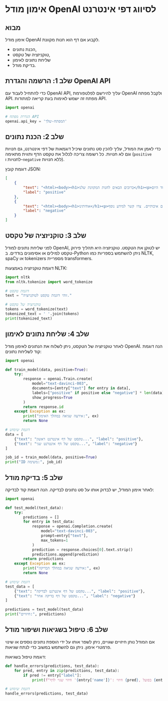 # אימון מודל OpenAI לסיווג דפי אינטרנט

## מבוא

אימון מודל OpenAI לקבוע אם דף הוא חנות מקוונת.

- הכנת נתונים,
- טוקניזציה של טקסט,
- שליחת נתונים לאימון
- בדיקת מודל.

## שלב 1: הרשמה והגדרת OpenAI API

כדי להתחיל לעבוד עם OpenAI API, עליך להירשם לפלטפורמת OpenAI ולקבל מפתח API. מפתח זה ישמש לאימות בעת קריאה למתודות API.

```python
import openai

# הגדרת מפתח API
openai.api_key = 'המפתח-שלך'
```

## שלב 2: הכנת נתונים

כדי לאמן את המודל, עליך להכין סט נתונים שיכיל דוגמאות של דפי אינטרנט,
גם חנויות וגם לא חנויות.
כל רשומה צריכה לכלול את טקסט הדף ותווית מתאימה (`positive` לחנויות ו-`negative` ללא חנויות).

דוגמת קובץ JSON:

```json
[
    {
        "text": "<html><body><h1>ברוכים הבאים לחנות המקוונת שלנו</h1><p>אנו מציעים מגוון רחב של מוצרים במחירים תחרותיים. בקרו בחנות שלנו עוד היום!</p></body></html>",
        "label": "positive"
    },
    {
        "text": "<html><body><h1>אודותינו</h1><p>אנו ספק מוביל של שירותים איכותיים. צרו קשר למידע נוסף.</p></body></html>",
        "label": "negative"
    }
]
```

## שלב 3: טוקניזציה של טקסט

לפני שליחת נתונים למודל OpenAI, יש לטוקן את הטקסט.
טוקניזציה היא תהליך פירוק טקסט למילים או אסימונים בודדים.
ב-Python ניתן להשתמש בספריות כמו NLTK, spaCy או tokenizers מספריית transformers.

דוגמת טוקניזציה באמצעות NLTK:

```python
import nltk
from nltk.tokenize import word_tokenize

# דוגמת טקסט
text = "זוהי דוגמת טקסט לטוקניזציה."

# טוקניזציה של טקסט
tokens = word_tokenize(text)
tokenized_text = ' '.join(tokens)
print(tokenized_text)
```

## שלב 4: שליחת נתונים לאימון

לאחר טוקניזציה של הטקסט, ניתן לשלוח את הנתונים לאימון מודל OpenAI.
הנה דוגמת קוד לשליחת נתונים:

```python
import openai

def train_model(data, positive=True):
    try:
        response = openai.Train.create(
            model="text-davinci-003",
            documents=[entry["text"] for entry in data],
            labels=["positive" if positive else "negative"] * len(data),
            show_progress=True
        )
        return response.id
    except Exception as ex:
        print("אירעה שגיאה במהלך האימון:", ex)
        return None

# דוגמת שימוש
data = [
    {"text": "טקסט של דף אינטרנט ראשון...", "label": "positive"},
    {"text": "טקסט של דף אינטרנט שני...", "label": "negative"}
]

job_id = train_model(data, positive=True)
print("ID משימה:", job_id)
```

## שלב 5: בדיקת מודל

לאחר אימון המודל, יש לבדוק אותו על סט נתונים לבדיקה.
הנה דוגמת קוד לבדיקה:

```python
import openai

def test_model(test_data):
    try:
        predictions = []
        for entry in test_data:
            response = openai.Completion.create(
                model="text-davinci-003",
                prompt=entry["text"],
                max_tokens=1
            )
            prediction = response.choices[0].text.strip()
            predictions.append(prediction)
        return predictions
    except Exception as ex:
        print("אירעה שגיאה במהלך הבדיקה:", ex)
        return None

# דוגמת שימוש
test_data = [
    {"text": "טקסט של דף אינטרנט לבדיקה...", "label": "positive"},
    {"text": "טקסט של דף בדיקה אחר...", "label": "negative"}
]

predictions = test_model(test_data)
print("חיזויים:", predictions)
```

## שלב 6: טיפול בשגיאות ושיפור מודל

אם המודל נותן חיזויים שגויים, ניתן לשפר אותו על ידי
הוספת נתונים נוספים או שינוי פרמטרי אימון. ניתן גם להשתמש במשוב כדי לנתח שגיאות.

דוגמת טיפול בשגיאות:

```python
def handle_errors(predictions, test_data):
    for pred, entry in zip(predictions, test_data):
        if pred != entry["label"]:
            print(f"חיזוי שגוי לדף '{entry['name']}': חיזוי {pred}, בפועל {entry['label']}")

# דוגמת שימוש
handle_errors(predictions, test_data)
```